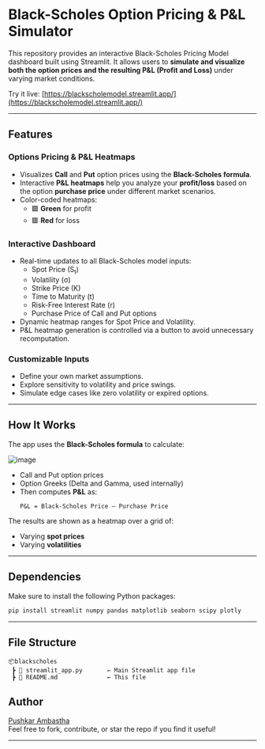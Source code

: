 # Black-Scholes Option Pricing & P&L Simulator

This repository provides an interactive Black-Scholes Pricing Model dashboard built using Streamlit. It allows users to **simulate and visualize both the option prices and the resulting P&L (Profit and Loss)** under varying market conditions.

Try it live: [https://blackscholemodel.streamlit.app/](https://blackscholemodel.streamlit.app/)

---

## Features

### Options Pricing & P&L Heatmaps
- Visualizes **Call** and **Put** option prices using the **Black-Scholes formula**.
- Interactive **P&L heatmaps** help you analyze your **profit/loss** based on the option **purchase price** under different market scenarios.
- Color-coded heatmaps:
  - 🟩 **Green** for profit
  - 🟥 **Red** for loss

### Interactive Dashboard
- Real-time updates to all Black-Scholes model inputs:
  - Spot Price (S<sub>t</sub>)
  - Volatility (σ)
  - Strike Price (K)
  - Time to Maturity (t)
  - Risk-Free Interest Rate (r)
  - Purchase Price of Call and Put options
- Dynamic heatmap ranges for Spot Price and Volatility.
- P&L heatmap generation is controlled via a button to avoid unnecessary recomputation.

### Customizable Inputs
- Define your own market assumptions.
- Explore sensitivity to volatility and price swings.
- Simulate edge cases like zero volatility or expired options.

---

## How It Works

The app uses the **Black-Scholes formula** to calculate:

![image](https://miro.medium.com/v2/resize:fit:904/1*82ZaRKWa3gUCCdTrZGeUlQ.png)

- Call and Put option prices
- Option Greeks (Delta and Gamma, used internally)
- Then computes **P&L** as:
  ```
  P&L = Black-Scholes Price – Purchase Price
  ```

The results are shown as a heatmap over a grid of:
- Varying **spot prices**
- Varying **volatilities**

---

## Dependencies

Make sure to install the following Python packages:

```bash
pip install streamlit numpy pandas matplotlib seaborn scipy plotly
```

---

## File Structure

```
📦blackscholes
 ┣ 📄 streamlit_app.py       ← Main Streamlit app file
 ┣ 📄 README.md              ← This file
```

## Author

[Pushkar Ambastha](https://www.linkedin.com/in/pushkar-ambastha/)  
Feel free to fork, contribute, or star the repo if you find it useful!

---
